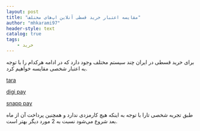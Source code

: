 ```yaml
---
layout: post
title: "مقایسه اعتبار خرید قسطی آنلاین اپ‌های مختلف"
author: "mhkarami97"
header-style: text
catalog: true
tags:
    - خرید
---
```


برای خرید قسطی در ایران چند سیستم مختلف وجود دارد که در ادامه هرکدام را با توجه به اعتبار شخصی مقایسه خواهیم کرد.  


[tara](https://tara360.ir/)  

[digi pay](https://www.mydigipay.com/bnpl/c-bnpl/)  

[snapp pay](https://snapppay.ir/)  

طبق تجربه شخصی تارا با توجه به اینکه هیچ کارمزدی ندارد و همچنین پرداخت آن از ماه بعد شروع می‌شود نسبت به 2 مورد دیگر بهتر است.  